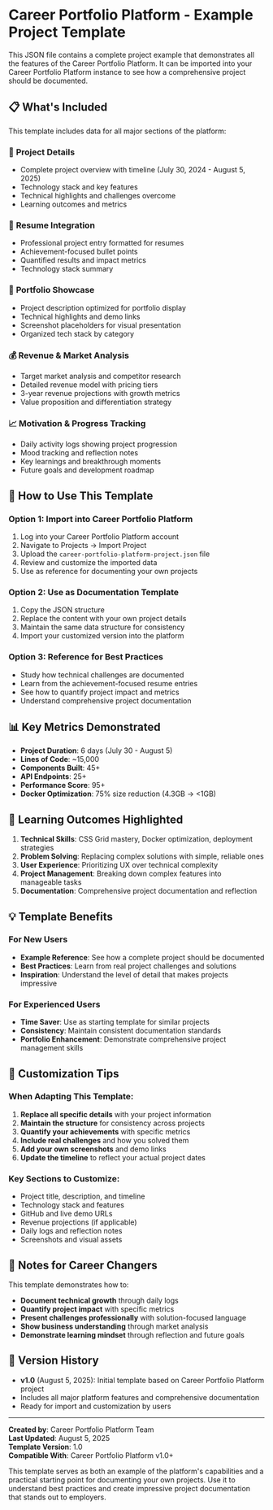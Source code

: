 # Career Portfolio Platform - Example Project Template

This JSON file contains a complete project example that demonstrates all the features of the Career Portfolio Platform. It can be imported into your Career Portfolio Platform instance to see how a comprehensive project should be documented.

## 📋 What's Included

This template includes data for all major sections of the platform:

### 🚀 **Project Details**
- Complete project overview with timeline (July 30, 2024 - August 5, 2025)
- Technology stack and key features
- Technical highlights and challenges overcome
- Learning outcomes and metrics

### 📄 **Resume Integration**
- Professional project entry formatted for resumes
- Achievement-focused bullet points
- Quantified results and impact metrics
- Technology stack summary

### 🎨 **Portfolio Showcase**
- Project description optimized for portfolio display
- Technical highlights and demo links
- Screenshot placeholders for visual presentation
- Organized tech stack by category

### 💰 **Revenue & Market Analysis**
- Target market analysis and competitor research
- Detailed revenue model with pricing tiers
- 3-year revenue projections with growth metrics
- Value proposition and differentiation strategy

### 📈 **Motivation & Progress Tracking**
- Daily activity logs showing project progression
- Mood tracking and reflection notes
- Key learnings and breakthrough moments
- Future goals and development roadmap

## 🔧 How to Use This Template

### Option 1: Import into Career Portfolio Platform
1. Log into your Career Portfolio Platform account
2. Navigate to Projects → Import Project
3. Upload the `career-portfolio-platform-project.json` file
4. Review and customize the imported data
5. Use as reference for documenting your own projects

### Option 2: Use as Documentation Template
1. Copy the JSON structure
2. Replace the content with your own project details
3. Maintain the same data structure for consistency
4. Import your customized version into the platform

### Option 3: Reference for Best Practices
- Study how technical challenges are documented
- Learn from the achievement-focused resume entries
- See how to quantify project impact and metrics
- Understand comprehensive project documentation

## 📊 Key Metrics Demonstrated

- **Project Duration**: 6 days (July 30 - August 5)
- **Lines of Code**: ~15,000
- **Components Built**: 45+
- **API Endpoints**: 25+
- **Performance Score**: 95+
- **Docker Optimization**: 75% size reduction (4.3GB → <1GB)

## 🎯 Learning Outcomes Highlighted

1. **Technical Skills**: CSS Grid mastery, Docker optimization, deployment strategies
2. **Problem Solving**: Replacing complex solutions with simple, reliable ones
3. **User Experience**: Prioritizing UX over technical complexity
4. **Project Management**: Breaking down complex features into manageable tasks
5. **Documentation**: Comprehensive project documentation and reflection

## 💡 Template Benefits

### For New Users
- **Example Reference**: See how a complete project should be documented
- **Best Practices**: Learn from real project challenges and solutions
- **Inspiration**: Understand the level of detail that makes projects impressive

### For Experienced Users
- **Time Saver**: Use as starting template for similar projects
- **Consistency**: Maintain consistent documentation standards
- **Portfolio Enhancement**: Demonstrate comprehensive project management skills

## 🚀 Customization Tips

### When Adapting This Template:
1. **Replace all specific details** with your project information
2. **Maintain the structure** for consistency across projects
3. **Quantify your achievements** with specific metrics
4. **Include real challenges** and how you solved them
5. **Add your own screenshots** and demo links
6. **Update the timeline** to reflect your actual project dates

### Key Sections to Customize:
- Project title, description, and timeline
- Technology stack and features
- GitHub and live demo URLs
- Revenue projections (if applicable)
- Daily logs and reflection notes
- Screenshots and visual assets

## 📝 Notes for Career Changers

This template demonstrates how to:
- **Document technical growth** through daily logs
- **Quantify project impact** with specific metrics
- **Present challenges professionally** with solution-focused language
- **Show business understanding** through market analysis
- **Demonstrate learning mindset** through reflection and future goals

## 🔄 Version History

- **v1.0** (August 5, 2025): Initial template based on Career Portfolio Platform project
- Includes all major platform features and comprehensive documentation
- Ready for import and customization by users

---

**Created by**: Career Portfolio Platform Team  
**Last Updated**: August 5, 2025  
**Template Version**: 1.0  
**Compatible With**: Career Portfolio Platform v1.0+

This template serves as both an example of the platform's capabilities and a practical starting point for documenting your own projects. Use it to understand best practices and create impressive project documentation that stands out to employers.